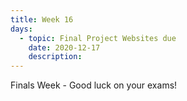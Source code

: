 ```yaml
---
title: Week 16
days:
  - topic: Final Project Websites due
    date: 2020-12-17
    description:
---
```

Finals Week - Good luck on your exams!
